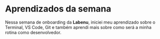# Aprendizados da semana

Nessa semana de onboarding da **Labenu**, iniciei meu aprendizado sobre o Terminal, VS Code, Git e também aprendi mais sobre como será a minha rotina como desenvolvedor.